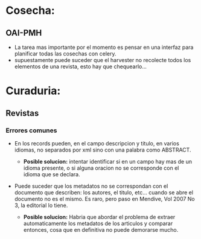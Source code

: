 # 


# Cosecha:

## OAI-PMH
 - La tarea mas importante por el momento es pensar en una interfaz para planificar todas las cosechas con celery.
 - supuestamente puede suceder que el harvester no recolecte todos los elementos de una revista, esto hay que chequearlo...

# Curaduria:

## Revistas

### Errores comunes

 - En los records pueden, en el campo descripcion y titulo, en varios idiomas, no separados por xml sino con una palabra como ABSTRACT.
    - **Posible solucion:** intentar identificar si en un campo hay mas de un idioma presente, o si alguna oracion no se corresponde con el idioma que se declara.

 - Puede suceder que los metadatos no se correspondan con el documento que describen: los autores, el titulo, etc... cuando se abre el documento no es el mismo. Es raro, pero paso en Mendive, Vol 2007 No 3, la editorial lo tiene.
    - **Posible solucion:** Habria que abordar el problema de extraer automaticamente los metadatos de los articulos y comparar entonces, cosa que en definitiva no puede demorarse mucho.



